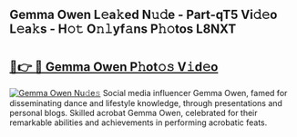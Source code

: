 ## Gemma Owen L𝚎a𝚔ed N𝚞𝚍e - Part-qT5 Vi𝚍𝚎o L𝚎a𝚔s - H𝚘𝚝 O𝚗𝚕yf𝚊ns P𝚑𝚘tos L8NXT

# <h2><a href="http://kf7d2t.oniu.top/?m=Gemma+Owen">🔗👉 🔴 Gemma Owen P𝚑ot𝚘𝚜 V𝚒d𝚎o</a></h2>

[![Gemma Owen Nu𝚍e𝚜](https://i.imgur.com/0qMVB7G.gif)](http://kf7d2t.oniu.top/?m=Gemma+Owen)
Social media influencer Gemma Owen, famed for disseminating dance and lifestyle knowledge, through presentations and personal blogs. Skilled acrobat Gemma Owen, celebrated for their remarkable abilities and achievements in performing acrobatic feats.  
